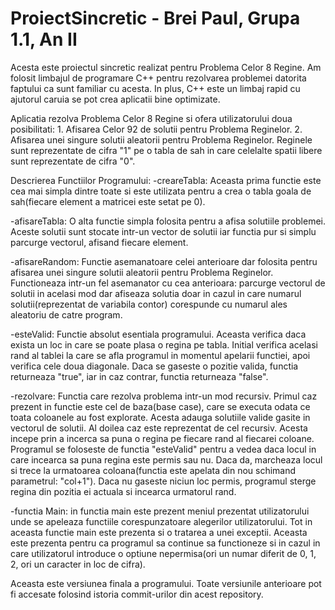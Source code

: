 # ProiectSincretic - Brei Paul, Grupa 1.1, An II

Acesta este proiectul sincretic realizat pentru Problema Celor 8 Regine. Am folosit limbajul de programare C++ pentru rezolvarea problemei datorita faptului ca sunt familiar cu acesta. 
In plus, C++ este un limbaj rapid cu ajutorul caruia se pot crea aplicatii bine optimizate.

Aplicatia rezolva Problema Celor 8 Regine si ofera utilizatorului doua posibilitati: 1. Afisarea Celor 92 de solutii pentru Problema Reginelor. 2. Afisarea unei singure solutii aleatorii pentru Problema Reginelor.
Reginele sunt reprezentate de cifra "1" pe o tabla de sah in care celelalte spatii libere sunt reprezentate de cifra "0".

Descrierea Functiilor Programului:
-creareTabla: Aceasta prima functie este cea mai simpla dintre toate si este utilizata pentru a crea o tabla goala de sah(fiecare element a matricei este setat pe 0).

-afisareTabla: O alta functie simpla folosita pentru a afisa solutiile problemei. Aceste solutii sunt stocate intr-un vector de solutii iar functia pur si simplu parcurge vectorul, afisand fiecare element.

-afisareRandom: Functie asemanatoare celei anterioare dar folosita pentru afisarea unei singure solutii aleatorii pentru Problema Reginelor. Functioneaza intr-un fel asemanator cu cea anterioara: parcurge vectorul de solutii in acelasi mod dar afiseaza solutia doar in cazul in care numarul solutii(reprezentat de variabila contor) corespunde cu numarul ales aleatoriu de catre program.

-esteValid: Functie absolut esentiala programului. Aceasta verifica daca exista un loc in care se poate plasa o regina pe tabla. Initial verifica acelasi rand al tablei la care se afla programul in momentul apelarii functiei, apoi verifica cele doua diagonale. Daca se gaseste o pozitie valida, functia returneaza "true", iar in caz contrar, functia returneaza "false".

-rezolvare: Functia care rezolva problema intr-un mod recursiv. Primul caz prezent in functie este cel de baza(base case), care se executa odata ce toata coloanele au fost explorate. Acesta adauga solutiile valide gasite in vectorul de solutii. Al doilea caz este reprezentat de cel recursiv. Acesta incepe prin a incerca sa puna o regina pe fiecare rand al fiecarei coloane. Programul se foloseste de functia "esteValid" pentru a vedea daca locul in care incearca sa puna regina este permis sau nu. Daca da, marcheaza locul si trece la urmatoarea coloana(functia este apelata din nou schimand parametrul: "col+1"). Daca nu gaseste niciun loc permis, programul sterge regina din pozitia ei actuala si incearca urmatorul rand.

-functia Main: in functia main este prezent meniul prezentat utilizatorului unde se apeleaza functiile corespunzatoare alegerilor utilizatorului. Tot in aceasta functie main este prezenta si o tratarea a unei exceptii. Aceasta este prezenta pentru ca programul sa continue sa functioneze si in cazul in care utilizatorul introduce o optiune nepermisa(ori un numar diferit de 0, 1, 2, ori un caracter in loc de cifra).

Aceasta este versiunea finala a programului. Toate versiunile anterioare pot fi accesate folosind istoria commit-urilor din acest repository.

